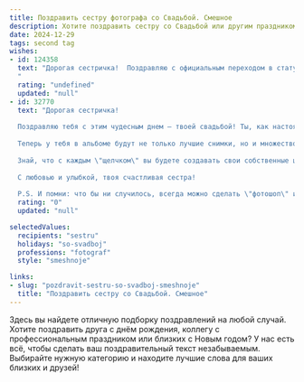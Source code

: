 ```yaml
---
title: Поздравить сестру фотографа со Свадьбой. Смешное
description: Хотите поздравить сестру со Свадьбой или другим праздником? Наш ИИ создаст незабываемое поздравление, а вы обязательно выделитесь среди других.  
date: 2024-12-29
tags: second tag
wishes:
- id: 124358
  text: "Дорогая сестричка!  Поздравляю с официальным переходом в статус «замужем»!  Надеюсь, свадебные фотографии будут настолько потрясающими, что тебе самой придётся брать дополнительные заказы, чтобы  все завидовали твоим шедеврам, а не только твоему счастью!  Желаю море любви, океан терпения и чтобы ваш семейный альбом пополнялся только самыми яркими и смешными кадрами!  Горько! (но только на фото, в жизни — сладко!)
  "
  rating: "undefined"
  updated: "null"
- id: 32770
  text: "Дорогая сестричка!
  
  Поздравляю тебя с этим чудесным днем – твоей свадьбой! Ты, как настоящий фотограф, ещё до начала праздника уже успела поймать все самые яркие моменты своей жизни – и вот, наконец, ты поймала не только идеальный кадр, но и идеального мужчину!
  
  Теперь у тебя в альбоме будут не только лучшие снимки, но и множество уникальных \"фоток с счастьем\". Пусть каждый день вашей совместной жизни будет как удачный фотосет – с яркими эмоциями, без размазанного фона и всегда в центре композиции!
  
  Знай, что с каждым \"щелчком\" вы будете создавать свои собственные шедевры, и пусть ваша любовь будет такой же яркой и насыщенной, как лучшие цвета на твоих фотографиях!
  
  С любовью и улыбкой, твоя счастливая сестра!
  
  P.S. И помни: что бы ни случилось, всегда можно сделать \"фотошоп\" и все исправить!"
  rating: "0"
  updated: "null"

selectedValues:
  recipients: "sestru"
  holidays: "so-svadboj"
  professions: "fotograf"
  style: "smeshnoje"

links:
- slug: "pozdravit-sestru-so-svadboj-smeshnoje"
  title: "Поздравить сестру со Свадьбой. Смешное"
---
```


Здесь вы найдете отличную подборку поздравлений на любой случай. 
Хотите поздравить друга с днём рождения, коллегу с профессиональным праздником или близких с Новым годом? У нас есть всё, чтобы сделать ваш поздравительный текст незабываемым. Выбирайте нужную категорию и находите лучшие слова для ваших близких и друзей!
